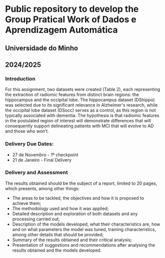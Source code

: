 # Public repository to develop the Group Pratical Work of Dados e Aprendizagem Automática
## Universidade do Minho 
## 2024/2025
### Introduction
For this assignment, two datasets were created (Table 2), each representing the extraction of radiomic features from
distinct brain regions: the hippocampus and the occipital lobe. The hippocampus dataset (DShippo) was selected due to
its significant relevance in Alzheimer's research, while the occipital lobe dataset (DSocc) serves as a control, as this region
is not typically associated with dementia. The hypothesis is that radiomic features in the postulated region of interest
will demonstrate differences that will consequently support delineating patients with MCI that will evolve to AD and
those who won’t.
### Delivery Due Dates:
* 27 de Novembro - 1º checkpoint
* 21 de Janeiro - Final Delivery
### Delivery and Assessment
The results obtained should be the subject of a report, limited to 20 pages, which presents, among other things:
* The areas to be tackled, the objectives and how it is proposed to achieve them;
* The methodology used and how it was applied;
* Detailed description and exploration of both datasets and any processing carried out;
* Description of the models developed, what their characteristics are, how and on what parameters the model
was tuned, training characteristics, among other details that should be provided;
* Summary of the results obtained and their critical analysis;
* Presentation of suggestions and recommendations after analysing the results obtained and the models
developed.

